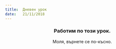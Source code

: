 ```yaml
---
title:  Дневен урок
date:   21/11/2018
---
```


### <center>Работим по този урок.</center>
<center>Моля, върнете се по-късно.</center>